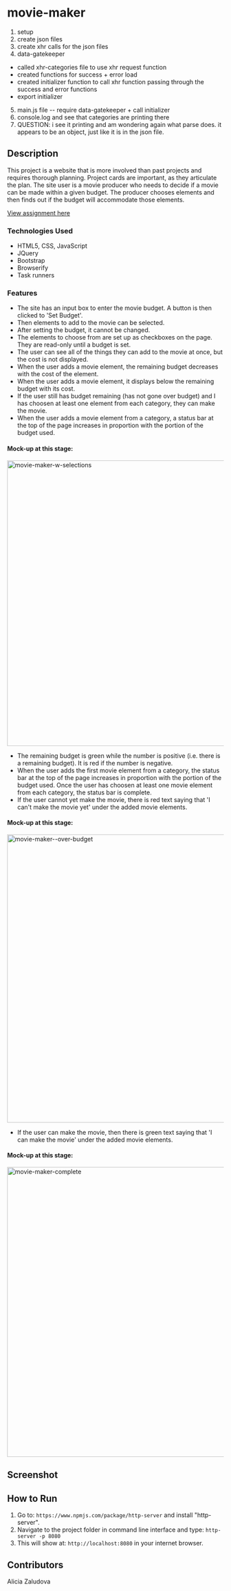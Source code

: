 # movie-maker
1. setup
2. create json files
3. create xhr calls for the json files
4. data-gatekeeper
  - called xhr-categories file to use xhr request function
  - created functions for success + error load
  - created initializer function to call xhr function passing through the success and error functions
  - export initializer
5. main.js file -- require data-gatekeeper + call initializer
6. console.log and see that categories are printing there
7. QUESTION: i see it printing and am wondering again what parse does. it appears to be an object, just like it is in the json file.
## Description
This project is a website that is more involved than past projects and requires thorough planning. Project cards are important, as they articulate the plan. The site user is a movie producer who needs to decide if a movie can be made within a given budget. The producer chooses elements and then finds out if the budget will accommodate those elements.

[View assignment here](https://github.com/nss-nightclass-projects/exercise-vault/blob/master/movie-maker.md)

### Technologies Used
- HTML5, CSS, JavaScript
- JQuery
- Bootstrap
- Browserify
- Task runners

### Features
- The site has an input box to enter the movie budget. A button is then clicked to 'Set Budget'.
- Then elements to add to the movie can be selected. 
- After setting the budget, it cannot be changed.
- The elements to choose from are set up as checkboxes on the page. They are read-only until a budget is set.
- The user can see all of the things they can add to the movie at once, but the cost is not displayed.
- When the user adds a movie element, the remaining budget decreases with the cost of the element.
- When the user adds a movie element, it displays below the remaining budget with its cost.
- If the user still has budget remaining (has not gone over budget) and I has choosen at least one element from each category, they can make the movie.
- When the user adds a movie element from a category, a status bar at the top of the page increases in proportion with the portion of the budget used. 

#### Mock-up at this stage:
<img width="662" alt="movie-maker-w-selections" src="https://user-images.githubusercontent.com/33577725/38945389-0381df36-42fc-11e8-978b-ec9a123a14f9.png">

- The remaining budget is green while the number is positive (i.e. there is a remaining budget). It is red if the number is negative.
- When the user adds the first movie element from a category, the status bar at the top of the page increases in proportion with the portion of the budget used. Once the user has choosen at least one movie element from each category, the status bar is complete.
- If the user cannot yet make the movie, there is red text saying that 'I can't make the movie yet' under the added movie elements. 

#### Mock-up at this stage:
<img width="668" alt="movie-maker--over-budget" src="https://user-images.githubusercontent.com/33577725/38945653-c9d8e440-42fc-11e8-83c4-5c19f525a28b.png">

- If the user can make the movie, then there is green text saying that 'I can make the movie' under the added movie elements.

#### Mock-up at this stage:
<img width="672" alt="movie-maker-complete" src="https://user-images.githubusercontent.com/33577725/38945761-0e12d710-42fd-11e8-9bf5-072eba8108fe.png">

## Screenshot

## How to Run
1. Go to: `https://www.npmjs.com/package/http-server` and install "http-server".  
2. Navigate to the project folder in command line interface and type: `http-server -p 8080`  
3. This will show at: `http://localhost:8080` in your internet browser.

## Contributors
Alicia Zaludova